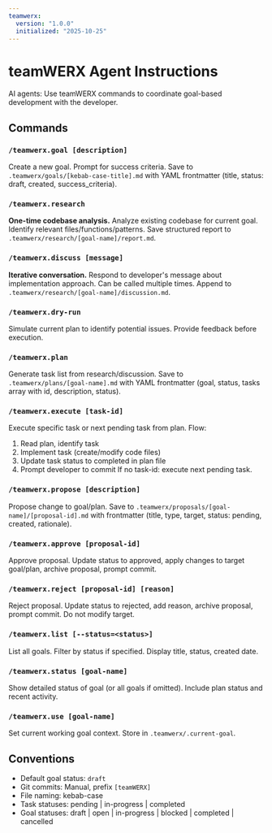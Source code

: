 ```yaml
---
teamwerx:
  version: "1.0.0"
  initialized: "2025-10-25"
---
```



# teamWERX Agent Instructions

AI agents: Use teamWERX commands to coordinate goal-based development with the developer.

## Commands

### `/teamwerx.goal [description]`
Create a new goal. Prompt for success criteria. Save to `.teamwerx/goals/[kebab-case-title].md` with YAML frontmatter (title, status: draft, created, success_criteria).

### `/teamwerx.research`
**One-time codebase analysis.** Analyze existing codebase for current goal. Identify relevant files/functions/patterns. Save structured report to `.teamwerx/research/[goal-name]/report.md`.

### `/teamwerx.discuss [message]`
**Iterative conversation.** Respond to developer's message about implementation approach. Can be called multiple times. Append to `.teamwerx/research/[goal-name]/discussion.md`.

### `/teamwerx.dry-run`
Simulate current plan to identify potential issues. Provide feedback before execution.

### `/teamwerx.plan`
Generate task list from research/discussion. Save to `.teamwerx/plans/[goal-name].md` with YAML frontmatter (goal, status, tasks array with id, description, status).

### `/teamwerx.execute [task-id]`
Execute specific task or next pending task from plan. Flow:
1. Read plan, identify task
2. Implement task (create/modify code files)
3. Update task status to completed in plan file
4. Prompt developer to commit
If no task-id: execute next pending task.

### `/teamwerx.propose [description]`
Propose change to goal/plan. Save to `.teamwerx/proposals/[goal-name]/[proposal-id].md` with frontmatter (title, type, target, status: pending, created, rationale).

### `/teamwerx.approve [proposal-id]`
Approve proposal. Update status to approved, apply changes to target goal/plan, archive proposal, prompt commit.

### `/teamwerx.reject [proposal-id] [reason]`
Reject proposal. Update status to rejected, add reason, archive proposal, prompt commit. Do not modify target.

### `/teamwerx.list [--status=<status>]`
List all goals. Filter by status if specified. Display title, status, created date.

### `/teamwerx.status [goal-name]`
Show detailed status of goal (or all goals if omitted). Include plan status and recent activity.

### `/teamwerx.use [goal-name]`
Set current working goal context. Store in `.teamwerx/.current-goal`.

## Conventions
- Default goal status: `draft`
- Git commits: Manual, prefix `[teamWERX]`
- File naming: kebab-case
- Task statuses: pending | in-progress | completed
- Goal statuses: draft | open | in-progress | blocked | completed | cancelled
